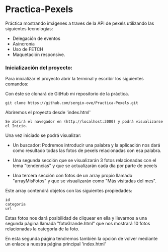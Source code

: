 # Practica-Pexels

Práctica mostrando imágenes a traves de la API de pexels utilizando las siguientes tecnologías:

- Delegación de eventos
- Asincronía
- Uso de FETCH
- Maquetación responsive.

### Inicialización del proyecto:

Para inicializar el proyecto abrir la terminal y escribir los siguientes comandos:

Con éste se clonará de GitHub mi repositorio de la práctica.

```
git clone https://github.com/sergio-ove/Practica-Pexels.git
```
Abriremos el proyecto desde 'index.html' 

```
Se abrirá el navegador en (http://localhost:3000) y podrá visualizarse el Inicio.
```

Una vez iniciado se podrá visualizar:

- Un buscador: Podremos introducir una palabra y la aplicación nos dará como resultado todas las fotos de pexels relacionadas con esa palabra.

- Una segunda sección que se visualizarán 3 fotos relacionadas con el tema "tendencias" y que se actualizarán cada día por parte de pexels

- Una tercera sección con fotos de un array propio llamado "arrayMisFotos" y que se visualizarán como "Más visitadas del mes".

Este array contendrá objetos con las siguientes propiedades:
```
id
categoria
url
```
Estas fotos nos dará posibilidad de cliquear en ella y llevarnos a una segunda página llamada "fotoGrande.html" que nos mostrará 10 fotos relacionadas la categoría de la foto.

En esta segunda página tendremos también la opción de volver mediante un enlace a nuestra página principal 'index.html'